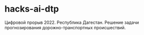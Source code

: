 # hacks-ai-dtp
Цифровой прорыв 2022. Республика Дагестан. Решение задачи прогнозирования дорожно-транспортных происшествий.
